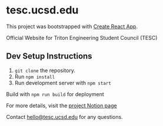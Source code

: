 # tesc.ucsd.edu
This project was bootstrapped with [Create React App](https://github.com/facebook/create-react-app).

Official Website for Triton Engineering Student Council (TESC)

## Dev Setup Instructions

1. `git clone` the repository.
2. Run `npm install`
3. Run development server with `npm start`

Build with `npm run build` for deployment

For more details, visit the [project Notion page](https://www.notion.so/tesc/tesc-ucsd-edu-7975664847334f6082ef9600374d425d)

Contact hello@tesc.ucsd.edu for any questions.

